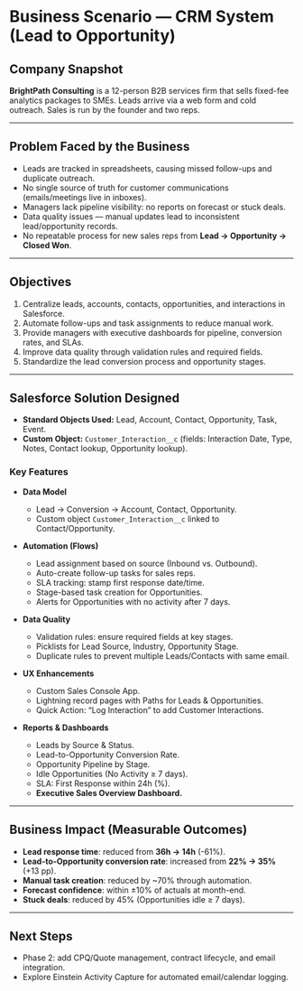 
# Business Scenario — CRM System (Lead to Opportunity)

## Company Snapshot
**BrightPath Consulting** is a 12-person B2B services firm that sells fixed-fee analytics packages to SMEs. Leads arrive via a web form and cold outreach. Sales is run by the founder and two reps.

---

## Problem Faced by the Business
- Leads are tracked in spreadsheets, causing missed follow-ups and duplicate outreach.  
- No single source of truth for customer communications (emails/meetings live in inboxes).  
- Managers lack pipeline visibility: no reports on forecast or stuck deals.  
- Data quality issues — manual updates lead to inconsistent lead/opportunity records.  
- No repeatable process for new sales reps from **Lead → Opportunity → Closed Won**.

---

## Objectives
1. Centralize leads, accounts, contacts, opportunities, and interactions in Salesforce.  
2. Automate follow-ups and task assignments to reduce manual work.  
3. Provide managers with executive dashboards for pipeline, conversion rates, and SLAs.  
4. Improve data quality through validation rules and required fields.  
5. Standardize the lead conversion process and opportunity stages.

---

## Salesforce Solution Designed
- **Standard Objects Used:** Lead, Account, Contact, Opportunity, Task, Event.  
- **Custom Object:** `Customer_Interaction__c` (fields: Interaction Date, Type, Notes, Contact lookup, Opportunity lookup).  

### Key Features
- **Data Model**  
  - Lead → Conversion → Account, Contact, Opportunity.  
  - Custom object `Customer_Interaction__c` linked to Contact/Opportunity.  

- **Automation (Flows)**  
  - Lead assignment based on source (Inbound vs. Outbound).  
  - Auto-create follow-up tasks for sales reps.  
  - SLA tracking: stamp first response date/time.  
  - Stage-based task creation for Opportunities.  
  - Alerts for Opportunities with no activity after 7 days.  

- **Data Quality**  
  - Validation rules: ensure required fields at key stages.  
  - Picklists for Lead Source, Industry, Opportunity Stage.  
  - Duplicate rules to prevent multiple Leads/Contacts with same email.  

- **UX Enhancements**  
  - Custom Sales Console App.  
  - Lightning record pages with Paths for Leads & Opportunities.  
  - Quick Action: “Log Interaction” to add Customer Interactions.  

- **Reports & Dashboards**  
  - Leads by Source & Status.  
  - Lead-to-Opportunity Conversion Rate.  
  - Opportunity Pipeline by Stage.  
  - Idle Opportunities (No Activity ≥ 7 days).  
  - SLA: First Response within 24h (%).  
  - **Executive Sales Overview Dashboard.**

---

## Business Impact (Measurable Outcomes)
- **Lead response time**: reduced from **36h → 14h** (-61%).  
- **Lead-to-Opportunity conversion rate**: increased from **22% → 35%** (+13 pp).  
- **Manual task creation**: reduced by ~70% through automation.  
- **Forecast confidence**: within ±10% of actuals at month-end.  
- **Stuck deals**: reduced by 45% (Opportunities idle ≥ 7 days).  

---

## Next Steps
- Phase 2: add CPQ/Quote management, contract lifecycle, and email integration.  
- Explore Einstein Activity Capture for automated email/calendar logging.  
